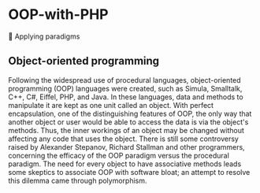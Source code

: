 # OOP-with-PHP
🧱 Applying paradigms

## Object-oriented programming

<p>Following the widespread use of procedural languages,
object-oriented programming (OOP) languages were created,
such as Simula, Smalltalk, C++, C#, Eiffel, PHP, and Java. In these languages,
data and methods to manipulate it are kept as one unit called an object. With perfect encapsulation,
one of the distinguishing features of OOP, the only way that another object or
user would be able to access the data is via the object's methods. Thus, the inner
workings of an object may be changed without affecting any code that uses the object. 
There is still some controversy raised by Alexander Stepanov, Richard Stallman
and other programmers, concerning the efficacy of the OOP paradigm versus the procedural paradigm.
The need for every object to have associative methods leads some skeptics to associate OOP with software
bloat; an attempt to resolve this dilemma came through polymorphism.
